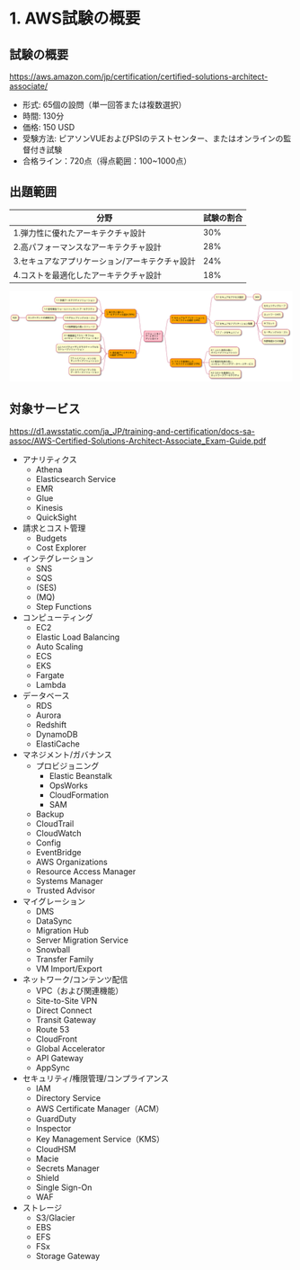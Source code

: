 
# 1. AWS試験の概要

## 試験の概要
https://aws.amazon.com/jp/certification/certified-solutions-architect-associate/

* 形式: 65個の設問（単一回答または複数選択）
* 時間: 130分
* 価格: 150 USD
* 受験方法: ピアソンVUEおよびPSIのテストセンター、またはオンラインの監督付き試験
* 合格ライン：720点（得点範囲：100~1000点）

## 出題範囲

| 分野 | 試験の割合 |
|--|--|
| 1.弾力性に優れたアーキテクチャ設計 | 30% |
| 2.高パフォーマンスなアーキテクチャ設計 | 28% |
| 3.セキュアなアプリケーション/アーキテクチャ設計 | 24% |
| 4.コストを最適化したアーキテクチャ設計 | 18% |

![](assets/exam-coverage.svg)

## 対象サービス
https://d1.awsstatic.com/ja_JP/training-and-certification/docs-sa-assoc/AWS-Certified-Solutions-Architect-Associate_Exam-Guide.pdf

* アナリティクス
    * Athena
    * Elasticsearch Service
    * EMR
    * Glue
    * Kinesis
    * QuickSight
* 請求とコスト管理
    * Budgets
    * Cost Explorer
* インテグレーション
    * SNS
    * SQS
    * (SES)
    * (MQ)
    * Step Functions
* コンピューティング
    * EC2
    * Elastic Load Balancing
    * Auto Scaling
    * ECS
    * EKS
    * Fargate
    * Lambda
* データベース
    * RDS
    * Aurora
    * Redshift
    * DynamoDB
    * ElastiCache
* マネジメント/ガバナンス
    * プロビジョニング
        * Elastic Beanstalk
        * OpsWorks
        * CloudFormation
        * SAM
    * Backup
    * CloudTrail
    * CloudWatch
    * Config
    * EventBridge
    * AWS Organizations
    * Resource Access Manager
    * Systems Manager
    * Trusted Advisor
* マイグレーション
    * DMS
    * DataSync
    * Migration Hub
    * Server Migration Service
    * Snowball
    * Transfer Family
    * VM Import/Export
* ネットワーク/コンテンツ配信
    * VPC（および関連機能）
    * Site-to-Site VPN
    * Direct Connect
    * Transit Gateway
    * Route 53
    * CloudFront
    * Global Accelerator
    * API Gateway
    * AppSync
* セキュリティ/権限管理/コンプライアンス
    * IAM
    * Directory Service
    * AWS Certificate Manager（ACM）
    * GuardDuty
    * Inspector
    * Key Management Service（KMS）
    * CloudHSM
    * Macie
    * Secrets Manager
    * Shield
    * Single Sign-On
    * WAF
* ストレージ
    * S3/Glacier
    * EBS
    * EFS
    * FSx
    * Storage Gateway
